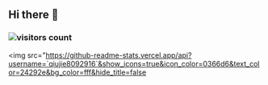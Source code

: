## Hi there 👋

### ![visitors count](https://visitors-by-url-pls-dont-use-this-in-your-repo.vercel.app/`您的账户名`-github-readme)
<img src="https://github-readme-stats.vercel.app/api?username=`qiujie8092916`&show_icons=true&icon_color=0366d6&text_color=24292e&bg_color=fff&hide_title=false

<!--
**qiujie8092916/qiujie8092916** is a ✨ _special_ ✨ repository because its `README.md` (this file) appears on your GitHub profile.

Here are some ideas to get you started:

- 🔭 I’m currently working on ...
- 🌱 I’m currently learning ...
- 👯 I’m looking to collaborate on ...
- 🤔 I’m looking for help with ...
- 💬 Ask me about ...
- 📫 How to reach me: ...
- 😄 Pronouns: ...
- ⚡ Fun fact: ...
-->
